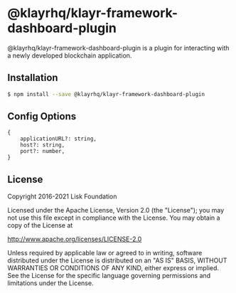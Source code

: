 # @klayrhq/klayr-framework-dashboard-plugin

@klayrhq/klayr-framework-dashboard-plugin is a plugin for interacting with a newly developed blockchain application.

## Installation

```sh
$ npm install --save @klayrhq/klayr-framework-dashboard-plugin
```

## Config Options

```
{
	applicationURL?: string,
	host?: string,
	port?: number,
}
```

## License

Copyright 2016-2021 Lisk Foundation

Licensed under the Apache License, Version 2.0 (the "License");
you may not use this file except in compliance with the License.
You may obtain a copy of the License at

http://www.apache.org/licenses/LICENSE-2.0

Unless required by applicable law or agreed to in writing, software
distributed under the License is distributed on an "AS IS" BASIS,
WITHOUT WARRANTIES OR CONDITIONS OF ANY KIND, either express or implied.
See the License for the specific language governing permissions and
limitations under the License.

[klayr core github]: https://github.com/KlayrHQ/klayr
[klayr documentation site]: https://klayr.io/documentation/klayr-elements
